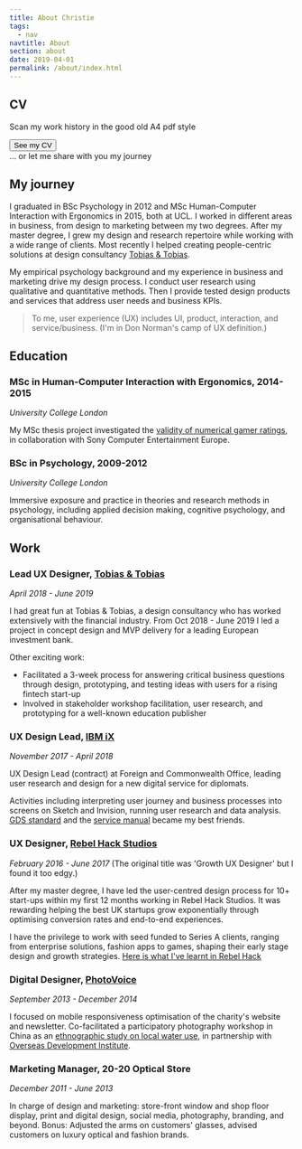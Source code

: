 ```yaml
---
title: About Christie
tags:
  - nav
navtitle: About
section: about
date: 2019-04-01
permalink: /about/index.html
---
```



## CV
Scan my work history in the good old A4 pdf style <i class="twa twa-eyes"></i>
<form action="/static/doc/Christie-Lau-CV.pdf" style="margin: 0em 0em; padding: 0;">
    <button type="submit">See my CV</button>
</form>
... or let me share with you my journey <i class="twa twa-sailboat"></i>



## My journey

I graduated in BSc Psychology in 2012 and MSc Human-Computer Interaction with Ergonomics in 2015, both at UCL. I worked in different areas in business, from design to marketing between my two degrees. After my master degree, I grew my design and research repertoire while working with a wide range of clients. Most recently I helped creating people-centric solutions at design consultancy [Tobias & Tobias](#work).

My empirical psychology background and my experience in business and marketing drive my design process. I conduct user research using qualitative and quantitative methods. Then I provide tested design products and services that address user needs and business KPIs.

> To me, user experience (UX) includes UI, product, interaction, and service/business. (I'm in Don Norman's camp of UX definition.)

## Education

### MSc in Human-Computer Interaction with Ergonomics, 2014-2015
*University College London*

My MSc thesis project investigated the <a href="https://2018-christie-portfolio.netlify.com/download/MasterSummary.pdf" target="_blank">validity of numerical gamer ratings</a>, in collaboration with Sony Computer Entertainment Europe.

### BSc in Psychology, 2009-2012
*University College London*

Immersive exposure and practice in theories and research methods in psychology, including applied decision making, cognitive psychology, and organisational behaviour.

## Work
### Lead UX Designer, <a href="http://www.tobiasandtobias.com/?ref=christie" target="_blank">Tobias & Tobias</a>
 *April 2018 - June 2019*

I had great fun at Tobias & Tobias, a design consultancy who has worked extensively with the financial industry.
From Oct 2018 - June 2019 I led a project in concept design and MVP delivery for a leading European investment bank.

Other exciting work:
- Facilitated a 3-week process for answering critical business questions through design, prototyping, and testing ideas with users for a rising fintech start-up
- Involved in stakeholder workshop facilitation, user research, and prototyping for a well-known education publisher

### UX Design Lead, <a href="https://www.ibm.com/services/ibmix/" target="_blank">IBM iX</a>
*November 2017 - April 2018*

UX Design Lead (contract) at Foreign and Commonwealth Office, leading user research and design for a new digital service for diplomats.

Activities including interpreting user journey and business processes into screens on Sketch and Invision, running user research and data analysis. <a href="https://www.gov.uk/service-manual/service-standard" target="_blank">GDS standard</a> and the <a href="https://www.gov.uk/service-manual/design" target="_blank">service manual</a> became my best friends.

### UX Designer, <a href="https://rebelhack.com/" target="_blank">Rebel Hack Studios</a>
*February 2016 - June 2017*
(The original title was 'Growth UX Designer' but I found it too edgy.)

After my master degree, I have led the user-centred design process for 10+ start-ups within my first 12 months working in Rebel Hack Studios. It was rewarding helping the best UK startups grow exponentially through optimising conversion rates and end-to-end experiences.

I have the privilege to work with seed funded to Series A clients, ranging from enterprise solutions, fashion apps to games, shaping their early stage design and growth strategies. <a href="https://medium.com/@cC_L/things-ive-learned-as-a-ux-designer-in-a-marketing-agency-40f3cb4b56ae" target="_blank">Here is what I've learnt in Rebel Hack</a>

### Digital Designer, <a href="https://photovoice.org/" target="_blank">PhotoVoice</a>
*September 2013 - December 2014*

I focused on mobile responsiveness optimisation of the charity's website and newsletter. Co-facilitated a participatory photography workshop in China as an <a href="http://developmentprogress.odi.org/photography/china.html" target="_blank">ethnographic study on local water use</a>, in partnership with <a href="https://photovoice.org/development_progress/" target="_blank">Overseas Development Institute</a>.

### Marketing Manager, 20-20 Optical Store
*December 2011 - June 2013*

In charge of design and marketing: store-front window and shop floor display, print and digital design, social media, photography, branding, and beyond.
Bonus: Adjusted the arms on customers' glasses, advised customers on luxury optical and fashion brands.
